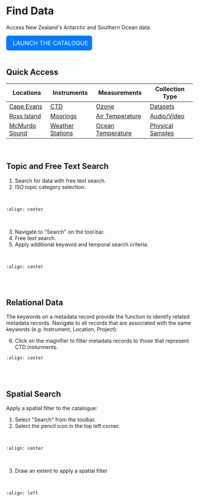 # Find Data

Access New Zealand's Antarctic and Southern Ocean data.  

<div style="background-color: #007BFF; border: 2px solid #007BFF; border-radius: 6px; padding: 8px; display: inline-block;">
    <a style="font-size: 16px; text-decoration: none; color: white;" href="https://antcat.antarcticanz.govt.nz/geonetwork">
        <i class="fas fa-caret-right" style="color: white; margin-right: 8px;"></i> LAUNCH THE CATALOGUE
    </a>
</div>

<br>
<br>

## Quick Access

| Locations | Instruments | Measurements | Collection Type |
|-----------|-------------|--------------|------------------|
| [Cape Evans](https://antcat.antarcticanz.govt.nz/geonetwork/srv/eng/catalog.search#/search?keyword=CAPE%20EVANS) | [CTD](https://antcat.antarcticanz.govt.nz/geonetwork/srv/eng/catalog.search#/search?keyword=CTD) | [Ozone](https://antcat.antarcticanz.govt.nz/geonetwork/srv/eng/catalog.search#/search?keyword=OZONE) | [Datasets](https://antcat.antarcticanz.govt.nz/geonetwork/srv/eng/catalog.search#/search?facet.q=category%2Fdatasets) |
| [Ross Island](https://antcat.antarcticanz.govt.nz/geonetwork/srv/eng/catalog.search#/search?keyword=ROSS%20ISLAND) | [Moorings](https://antcat.antarcticanz.govt.nz/geonetwork/srv/eng/catalog.search#/search?keyword=MOORINGS) | [Air Temperature](https://antcat.antarcticanz.govt.nz/geonetwork/srv/eng/catalog.search#/search?keyword=AIR%20TEMPERATURE) | [Audio/Video](https://antcat.antarcticanz.govt.nz/geonetwork/srv/eng/catalog.search#/search?facet.q=category%2FaudioVideo) |
| [McMurdo Sound](https://antcat.antarcticanz.govt.nz/geonetwork/srv/eng/catalog.search#/search?keyword=MCMURDO%20SOUND) | [Weather Stations](https://antcat.antarcticanz.govt.nz/geonetwork/srv/eng/catalog.search#/search?keyword=WEATHER%20STATIONS) | [Ocean Temperature](https://antcat.antarcticanz.govt.nz/geonetwork/srv/eng/catalog.search#/search?keyword=OCEAN%20TEMPERATURE) | [Physical Samples](https://antcat.antarcticanz.govt.nz/geonetwork/srv/eng/catalog.search#/search?facet.q=category%2FphysicalSamples) |

<br>

## Topic and Free Text Search

1. Search for data with free text search.
2. ISO topic category selection.

<br>

```{image} searchDataShot.png
:align: center
```
<br>

3. Navigate to "Search" on the tool bar.
4. Free text search.
5. Apply additional keyword and temporal search criteria.

<br>

```{image} searchDataShot2.png
:align: center
```
<br>
<br>

## Relational Data

The keywords on a metadata record provide the function to identify related metadata records. Navigate to all records that are associated with the same keywords (e.g. Instrument, Location, Project):

6. Click on the magnifier to filter metadata records to those that represent CTD insturments.


```{image} relationalShot.png
:align: center
```
<br>
<br>

## Spatial Search

Apply a spatial filter to the catalogue:

1. Select "Search" from the toolbar.
2. Select the pencil icon in the top left corner.
<br>

```{image} image_spatial_intro.png
:align: center
```
<br>

3. Draw an extent to apply a spatial filter
<br>

```{image} image_spatial.png
:align: left
```
